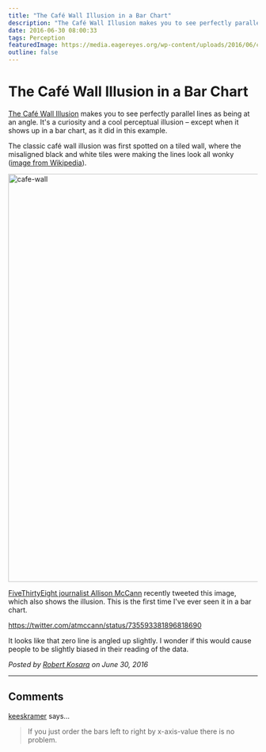 ```yaml
---
title: "The Café Wall Illusion in a Bar Chart"
description: "The Café Wall Illusion makes you to see perfectly parallel lines as being at an angle. It's a curiosity and a cool perceptual illusion – except when it shows up in a bar chart, as it did in this example."
date: 2016-06-30 08:00:33
tags: Perception
featuredImage: https://media.eagereyes.org/wp-content/uploads/2016/06/cafe-wall-bars.png
outline: false
---
```


# The Café Wall Illusion in a Bar Chart

<a href="https://en.wikipedia.org/wiki/Café_wall_illusion">The Café Wall Illusion</a> makes you to see perfectly parallel lines as being at an angle. It's a curiosity and a cool perceptual illusion – except when it shows up in a bar chart, as it did in this example.

The classic café wall illusion was first spotted on a tiled wall, where the misaligned black and white tiles were making the lines look all wonky (<a href="https://commons.wikimedia.org/wiki/File:Café_wall.svg">image from Wikipedia</a>).

<img class="aligncenter size-full wp-image-9360" src="https://eagereyes.org/wp-content/uploads/2016/06/cafe-wall.png" alt="cafe-wall" width="1320" height="823" />

<a href="http://allisontmccann.com">FiveThirtyEight journalist Allison McCann</a> recently tweeted this image, which also shows the illusion. This is the first time I've ever seen it in a bar chart.

https://twitter.com/atmccann/status/735593381896818690

It looks like that zero line is angled up slightly. I wonder if this would cause people to be slightly biased in their reading of the data.


_Posted by <a href="/about">Robert Kosara</a> on June 30, 2016_


<aside class="comments">

---
## Comments

<a href="http://gravatar.com/keeskramer" rel="nofollow noopener" target="_blank">keeskramer</a> says…
>	If you just order the bars left to right by x-axis-value there is no problem.

</aside>

